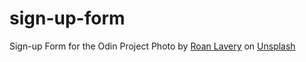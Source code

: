 # sign-up-form
Sign-up Form for the Odin Project
Photo by <a href="https://unsplash.com/@roanlavery?utm_source=unsplash&utm_medium=referral&utm_content=creditCopyText">Roan Lavery</a> on <a href="https://unsplash.com/photos/25xggax4bSA?utm_source=unsplash&utm_medium=referral&utm_content=creditCopyText">Unsplash</a>
  